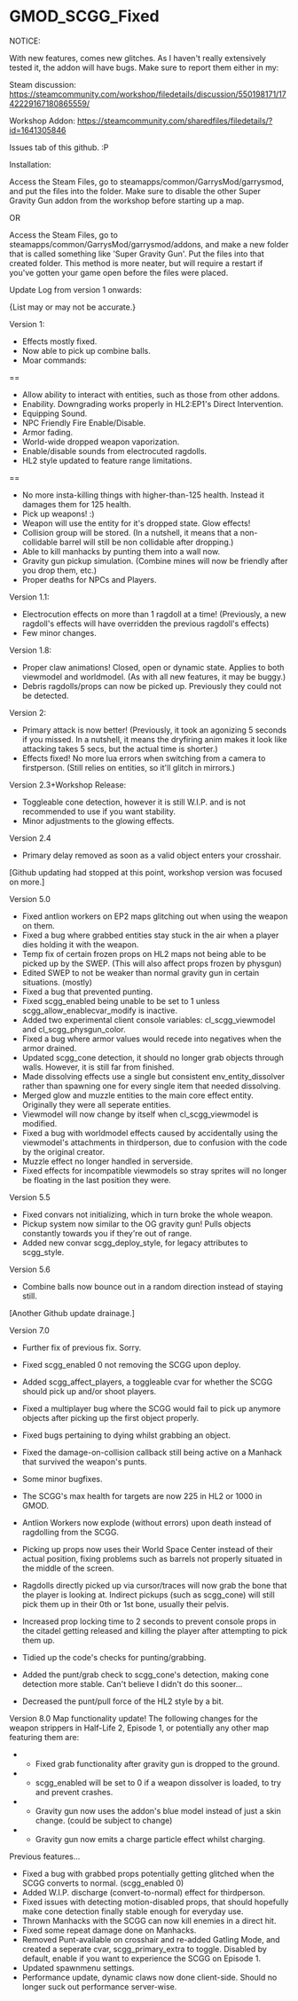 # GMOD_SCGG_Fixed
NOTICE:

With new features, comes new glitches. As I haven't really extensively tested it, the addon will have bugs. Make sure to report them either in my:

Steam discussion: https://steamcommunity.com/workshop/filedetails/discussion/550198171/1742229167180865559/

Workshop Addon: https://steamcommunity.com/sharedfiles/filedetails/?id=1641305846

Issues tab of this github. :P

Installation:

Access the Steam Files, go to steamapps/common/GarrysMod/garrysmod, and put the files into the folder. 
Make sure to disable the other Super Gravity Gun addon from the workshop before starting up a map.

OR

Access the Steam Files, go to steamapps/common/GarrysMod/garrysmod/addons, and make a new folder that is called something like 'Super Gravity Gun'. Put the files into that created folder. 
This method is more neater, but will require a restart if you've gotten your game open before the files were placed.

Update Log from version 1 onwards:

{List may or may not be accurate.}

Version 1:
* Effects mostly fixed.
* Now able to pick up combine balls.
* Moar commands:

==
* Allow ability to interact with entities, such as those from other addons.
* Enability. Downgrading works properly in HL2:EP1's Direct Intervention.
* Equipping Sound.
* NPC Friendly Fire Enable/Disable.
* Armor fading.
* World-wide dropped weapon vaporization.
* Enable/disable sounds from electrocuted ragdolls.
* HL2 style updated to feature range limitations.

==

* No more insta-killing things with higher-than-125 health. Instead it damages them for 125 health.
* Pick up weapons! :)
* Weapon will use the entity for it's dropped state. Glow effects!
* Collision group will be stored. (In a nutshell, it means that a non-collidable barrel will still be non collidable after dropping.)
* Able to kill manhacks by punting them into a wall now.
* Gravity gun pickup simulation. (Combine mines will now be friendly after you drop them, etc.)
* Proper deaths for NPCs and Players.

Version 1.1:

* Electrocution effects on more than 1 ragdoll at a time! (Previously, a new ragdoll's effects will have overridden the previous ragdoll's effects)
* Few minor changes.

Version 1.8:
* Proper claw animations! Closed, open or dynamic state. Applies to both viewmodel and worldmodel. (As with all new features, it may be buggy.)
* Debris ragdolls/props can now be picked up. Previously they could not be detected.

Version 2:
* Primary attack is now better! (Previously, it took an agonizing 5 seconds if you missed.
In a nutshell, it means the dryfiring anim makes it look like attacking takes 5 secs, but the actual time is shorter.)
* Effects fixed! No more lua errors when switching from a camera to firstperson. (Still relies on entities, so it'll glitch in mirrors.)

Version 2.3+Workshop Release:
* Toggleable cone detection, however it is still W.I.P. and is not recommended to use if you want stability.
* Minor adjustments to the glowing effects.

Version 2.4
* Primary delay removed as soon as a valid object enters your crosshair.

[Github updating had stopped at this point, workshop version was focused on more.]

Version 5.0
* Fixed antlion workers on EP2 maps glitching out when using the weapon on them.
* Fixed a bug where grabbed entities stay stuck in the air when a player dies holding it with the weapon.
* Temp fix of certain frozen props on HL2 maps not being able to be picked up by the SWEP. (This will also affect props frozen by physgun)
* Edited SWEP to not be weaker than normal gravity gun in certain situations. (mostly)
* Fixed a bug that prevented punting.
* Fixed scgg_enabled being unable to be set to 1 unless scgg_allow_enablecvar_modify is inactive.
* Added two experimental client console variables: cl_scgg_viewmodel and cl_scgg_physgun_color.
* Fixed a bug where armor values would recede into negatives when the armor drained.
* Updated scgg_cone detection, it should no longer grab objects through walls. However, it is still far from finished.
* Made dissolving effects use a single but consistent env_entity_dissolver rather than spawning one for every single item that needed dissolving.
* Merged glow and muzzle entities to the main core effect entity. Originally they were all seperate entities. 
* Viewmodel will now change by itself when cl_scgg_viewmodel is modified.
* Fixed a bug with worldmodel effects caused by accidentally using the viewmodel's attachments in thirdperson, due to confusion with the code by the original creator.
* Muzzle effect no longer handled in serverside.
* Fixed effects for incompatible viewmodels so stray sprites will no longer be floating in the last position they were.

Version 5.5
* Fixed convars not initializing, which in turn broke the whole weapon.
* Pickup system now similar to the OG gravity gun! Pulls objects constantly towards you if they're out of range.
* Added new convar scgg_deploy_style, for legacy attributes to scgg_style.

Version 5.6
* Combine balls now bounce out in a random direction instead of staying still.

[Another Github update drainage.]

Version 7.0
* Further fix of previous fix. Sorry.

* Fixed scgg_enabled 0 not removing the SCGG upon deploy.
* Added scgg_affect_players, a toggleable cvar for whether the SCGG should pick up and/or shoot players.
* Fixed a multiplayer bug where the SCGG would fail to pick up anymore objects after picking up the first object properly.
* Fixed bugs pertaining to dying whilst grabbing an object.
* Fixed the damage-on-collision callback still being active on a Manhack that survived the weapon's punts.
* Some minor bugfixes.

* The SCGG's max health for targets are now 225 in HL2 or 1000 in GMOD.
* Antlion Workers now explode (without errors) upon death instead of ragdolling from the SCGG.
* Picking up props now uses their World Space Center instead of their actual position, fixing problems such as barrels not properly situated in the middle of the screen.
* Ragdolls directly picked up via cursor/traces will now grab the bone that the player is looking at.
Indirect pickups (such as scgg_cone) will still pick them up in their 0th or 1st bone, usually their pelvis.
* Increased prop locking time to 2 seconds to prevent console props in the citadel getting released and killing the player after attempting to pick them up.
* Tidied up the code's checks for punting/grabbing.
* Added the punt/grab check to scgg_cone's detection, making cone detection more stable. Can't believe I didn't do this sooner...

* Decreased the punt/pull force of the HL2 style by a bit.

Version 8.0
Map functionality update! The following changes for the weapon strippers in Half-Life 2, Episode 1, or potentially any other map featuring them are:
* - Fixed grab functionality after gravity gun is dropped to the ground.
* - scgg_enabled will be set to 0 if a weapon dissolver is loaded, to try and prevent crashes.
* - Gravity gun now uses the addon's blue model instead of just a skin change. (could be subject to change)
* - Gravity gun now emits a charge particle effect whilst charging.

Previous features...
* Fixed a bug with grabbed props potentially getting glitched when the SCGG converts to normal. (scgg_enabled 0)
* Added W.I.P. discharge (convert-to-normal) effect for thirdperson.
* Fixed issues with detecting motion-disabled props, that should hopefully make cone detection finally stable enough for everyday use.
* Thrown Manhacks with the SCGG can now kill enemies in a direct hit.
* Fixed some repeat damage done on Manhacks.
* Removed Punt-available on crosshair and re-added Gatling Mode, and created a seperate cvar, scgg_primary_extra to toggle. Disabled by default, enable if you want to experience the SCGG on Episode 1.
* Updated spawnmenu settings.
* Performance update, dynamic claws now done client-side. Should no longer suck out performance server-wise.